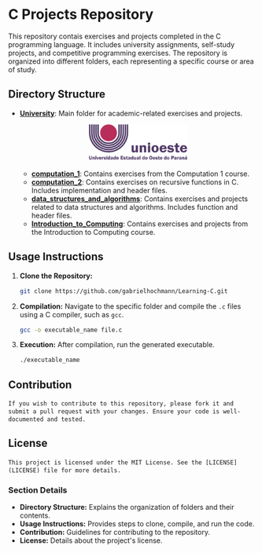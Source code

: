 # C Projects Repository

This repository contais exercises and projects completed in the C programming language. It includes university assignments, self-study projects, and competitive programming exercises. The repository is organized into different folders, each representing a specific course or area of study.

## Directory Structure

- **[University](University)**: Main folder for academic-related exercises and projects.
    <br>
  <div align="center">
      <img src="./assets/logo_unioeste.png" alt="Unioste Logo" width="200"/>
  </div>
    <br>

  - **[computation_1](University/computation_1)**: Contains exercises from the Computation 1 course.
  - **[computation_2](University/computation_2)**: Contains exercises on recursive functions in C. Includes implementation and header files.
  - **[data_structures_and_algorithms](University/data_structures_and_algorithms)**: Contains exercises and projects related to data structures and algorithms. Includes function and header files.
  - **[Introduction_to_Computing](University/Introduction_to_Computing)**: Contains exercises and projects from the Introduction to Computing course.

## Usage Instructions

1. **Clone the Repository:**
   ```bash
   git clone https://github.com/gabrielhochmann/Learning-C.git

2. **Compilation:**
    Navigate to the specific folder and compile the `.c` files using a C compiler, such as `gcc`.
    ```bash
    gcc -o executable_name file.c

3. **Execution:**
    After compilation, run the generated executable.
    ```bash
    ./executable_name

## Contribution

    If you wish to contribute to this repository, please fork it and submit a pull request with your changes. Ensure your code is well-documented and tested.

## License
    This project is licensed under the MIT License. See the [LICENSE](LICENSE) file for more details.

### **Section Details**

- **Directory Structure:** Explains the organization of folders and their contents.
- **Usage Instructions:** Provides steps to clone, compile, and run the code.
- **Contribution:** Guidelines for contributing to the repository.
- **License:** Details about the project's license.   
